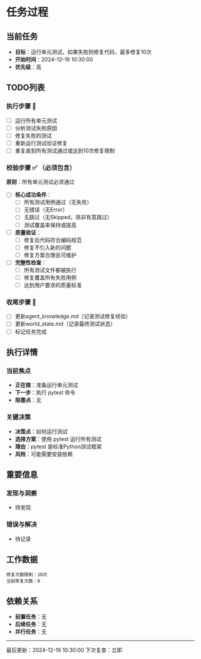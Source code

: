 # 任务过程

## 当前任务
- **目标**：运行单元测试，如果失败则修复代码，最多修复10次
- **开始时间**：2024-12-19 10:30:00
- **优先级**：高

## TODO列表
### 执行步骤 🔄
- [ ] 运行所有单元测试
- [ ] 分析测试失败原因
- [ ] 修复失败的测试
- [ ] 重新运行测试验证修复
- [ ] 重复直到所有测试通过或达到10次修复限制

### 校验步骤 ✅ （必须包含）
**原则**：所有单元测试必须通过

- [ ] **核心成功条件**：
  - [ ] 所有测试用例通过（无失败）
  - [ ] 无错误（无Error）
  - [ ] 无跳过（无Skipped，除非有意跳过）
  - [ ] 测试覆盖率保持或提高
  
- [ ] **质量验证**：
  - [ ] 修复后代码符合编码规范
  - [ ] 修复不引入新的问题
  - [ ] 修复方案合理且可维护

- [ ] **完整性检查**：
  - [ ] 所有测试文件都被执行
  - [ ] 修复覆盖所有失败用例
  - [ ] 达到用户要求的质量标准

### 收尾步骤 📝
- [ ] 更新agent_knowledge.md（记录测试修复经验）
- [ ] 更新world_state.md（记录最终测试状态）
- [ ] 标记任务完成

## 执行详情
### 当前焦点
- **正在做**：准备运行单元测试
- **下一步**：执行 pytest 命令
- **阻塞点**：无

### 关键决策
- **决策点**：如何运行测试
- **选择方案**：使用 pytest 运行所有测试
- **理由**：pytest 是标准Python测试框架
- **风险**：可能需要安装依赖

## 重要信息
### 发现与洞察
- 待发现

### 错误与解决
- 待记录

## 工作数据
```
修复次数限制：10次
当前修复次数：0
```

## 依赖关系
- **前置任务**：无
- **后续任务**：无
- **并行任务**：无

---
最后更新：2024-12-19 10:30:00
下次复查：立即